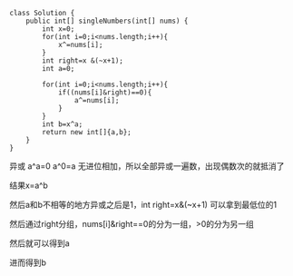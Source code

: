 ```
class Solution {
    public int[] singleNumbers(int[] nums) {
        int x=0;
        for(int i=0;i<nums.length;i++){
            x^=nums[i];
        }
        int right=x &(~x+1);
        int a=0;

        for(int i=0;i<nums.length;i++){
            if((nums[i]&right)==0){
                a^=nums[i];
            }
        }
        int b=x^a;
        return new int[]{a,b};
    }
}
```

异或 a^a=0  a^0=a 无进位相加，所以全部异或一遍数，出现偶数次的就抵消了

结果x=a^b

然后a和b不相等的地方异或之后是1，int right=x&(~x+1) 可以拿到最低位的1

然后通过right分组，nums[i]&right==0的分为一组，>0的分为另一组

然后就可以得到a

进而得到b